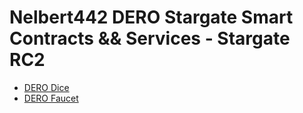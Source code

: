 # Nelbert442 DERO Stargate Smart Contracts && Services - Stargate RC2

* [DERO Dice](/DERO-Dice/README.md)
* [DERO Faucet](/DERO-Faucet/README.md)